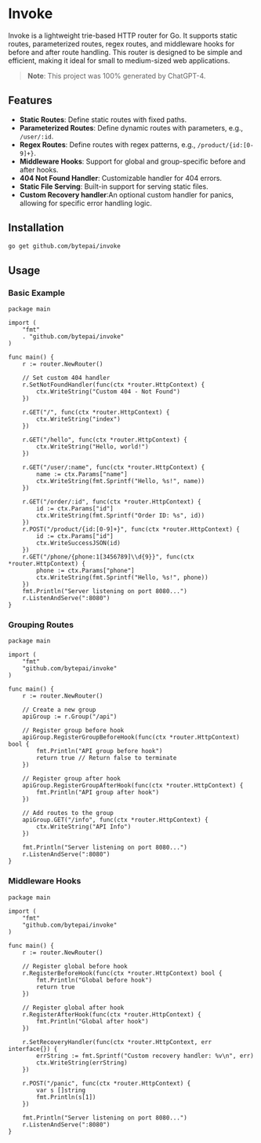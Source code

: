 # Invoke

Invoke is a lightweight trie-based HTTP router for Go. It supports static routes, parameterized routes, regex routes, and middleware hooks for before and after route handling. This router is designed to be simple and efficient, making it ideal for small to medium-sized web applications.

> **Note**: This project was 100% generated by ChatGPT-4.

## Features

- **Static Routes**: Define static routes with fixed paths.
- **Parameterized Routes**: Define dynamic routes with parameters, e.g., `/user/:id`.
- **Regex Routes**: Define routes with regex patterns, e.g., `/product/{id:[0-9]+}`.
- **Middleware Hooks**: Support for global and group-specific before and after hooks.
- **404 Not Found Handler**: Customizable handler for 404 errors.
- **Static File Serving**: Built-in support for serving static files.
- **Custom Recovery handler**:An optional custom handler for panics, allowing for specific error handling logic.

## Installation

```bash
go get github.com/bytepai/invoke

```
## Usage
### Basic Example
```
package main

import (
	"fmt"
	. "github.com/bytepai/invoke"
)

func main() {
	r := router.NewRouter()

	// Set custom 404 handler
	r.SetNotFoundHandler(func(ctx *router.HttpContext) {
		ctx.WriteString("Custom 404 - Not Found")
	})

	r.GET("/", func(ctx *router.HttpContext) {
		ctx.WriteString("index")
	})

	r.GET("/hello", func(ctx *router.HttpContext) {
		ctx.WriteString("Hello, world!")
	})

	r.GET("/user/:name", func(ctx *router.HttpContext) {
		name := ctx.Params["name"]
		ctx.WriteString(fmt.Sprintf("Hello, %s!", name))
	})

	r.GET("/order/:id", func(ctx *router.HttpContext) {
		id := ctx.Params["id"]
		ctx.WriteString(fmt.Sprintf("Order ID: %s", id))
	})
	r.POST("/product/{id:[0-9]+}", func(ctx *router.HttpContext) {
		id := ctx.Params["id"]
		ctx.WriteSuccessJSON(id)
	})
	r.GET("/phone/{phone:1[3456789]\\d{9}}", func(ctx *router.HttpContext) {
		phone := ctx.Params["phone"]
		ctx.WriteString(fmt.Sprintf("Hello, %s!", phone))
	})
	fmt.Println("Server listening on port 8080...")
	r.ListenAndServe(":8080")
}
```
### Grouping Routes
```
package main

import (
	"fmt"
	"github.com/bytepai/invoke"
)

func main() {
	r := router.NewRouter()

	// Create a new group
	apiGroup := r.Group("/api")

	// Register group before hook
	apiGroup.RegisterGroupBeforeHook(func(ctx *router.HttpContext) bool {
		fmt.Println("API group before hook")
		return true // Return false to terminate
	})

	// Register group after hook
	apiGroup.RegisterGroupAfterHook(func(ctx *router.HttpContext) {
		fmt.Println("API group after hook")
	})

	// Add routes to the group
	apiGroup.GET("/info", func(ctx *router.HttpContext) {
		ctx.WriteString("API Info")
	})

	fmt.Println("Server listening on port 8080...")
	r.ListenAndServe(":8080")
}
```

### Middleware Hooks
```
package main

import (
	"fmt"
	"github.com/bytepai/invoke"
)

func main() {
	r := router.NewRouter()

	// Register global before hook
	r.RegisterBeforeHook(func(ctx *router.HttpContext) bool {
		fmt.Println("Global before hook")
		return true
	})

	// Register global after hook
	r.RegisterAfterHook(func(ctx *router.HttpContext) {
		fmt.Println("Global after hook")
	})

	r.SetRecoveryHandler(func(ctx *router.HttpContext, err interface{}) {
		errString := fmt.Sprintf("Custom recovery handler: %v\n", err)
		ctx.WriteString(errString)
	})
	
	r.POST("/panic", func(ctx *router.HttpContext) {
		var s []string
		fmt.Println(s[1])
	})

	fmt.Println("Server listening on port 8080...")
	r.ListenAndServe(":8080")
}




